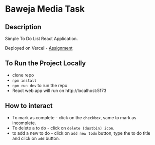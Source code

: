 # Baweja Media Task

## Description

Simple To Do List React Application.

Deployed on Vercel - [Assignment](link)

## To Run the Project Locally

- clone repo
- `npm install`
- `npm run dev` to run the repo
- React web app will run on http://localhost:5173

## How to interact

- To mark as complete - click on the `checkbox`, same to mark as incomplete.
- To delete a to do - click on `delete (dustbin) icon`.
- to add a new to do - click on `add new todo` button, type the to do title and click on `add` button.
